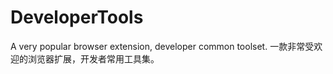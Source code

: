 # DeveloperTools
A very popular browser extension, developer common toolset. 一款非常受欢迎的浏览器扩展，开发者常用工具集。
